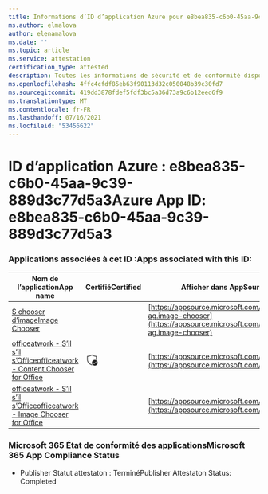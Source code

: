 ```yaml
---
title: Informations d’ID d’application Azure pour e8bea835-c6b0-45aa-9c39-889d3c77d5a3
ms.author: elmalova
author: elenamalova
ms.date: ''
ms.topic: article
ms.service: attestation
certification_type: attested
description: Toutes les informations de sécurité et de conformité disponibles pour e8bea835-c6b0-45aa-9c39-889d3c77d5a3.
ms.openlocfilehash: 4ffc4cfdf85eb63f90113d32c050048b39c30fd7
ms.sourcegitcommit: 419dd3878fdef5fdf3bc5a36d73a9c6b12eed6f9
ms.translationtype: MT
ms.contentlocale: fr-FR
ms.lasthandoff: 07/16/2021
ms.locfileid: "53456622"
---
```

# <a name="azure-app-id-e8bea835-c6b0-45aa-9c39-889d3c77d5a3"></a><span data-ttu-id="a5519-103">ID d’application Azure : e8bea835-c6b0-45aa-9c39-889d3c77d5a3</span><span class="sxs-lookup"><span data-stu-id="a5519-103">Azure App ID: e8bea835-c6b0-45aa-9c39-889d3c77d5a3</span></span>


### <a name="apps-associated-with-this-id"></a><span data-ttu-id="a5519-104">Applications associées à cet ID :</span><span class="sxs-lookup"><span data-stu-id="a5519-104">Apps associated with this ID:</span></span>
| <span data-ttu-id="a5519-105">**Nom de l’application**</span><span class="sxs-lookup"><span data-stu-id="a5519-105">**App name**</span></span> | <span data-ttu-id="a5519-106">**Certifié**</span><span class="sxs-lookup"><span data-stu-id="a5519-106">**Certified**</span></span> | <span data-ttu-id="a5519-107">**Afficher dans AppSource**</span><span class="sxs-lookup"><span data-stu-id="a5519-107">**View in AppSource**</span></span> |
|-|-|-|
| [<span data-ttu-id="a5519-108">S chooser d’image</span><span class="sxs-lookup"><span data-stu-id="a5519-108">Image Chooser</span></span>](https://docs.microsoft.com/en-us/microsoft-365-app-certification/forward/officeatwork-ag.image-chooser) |  | [https://appsource.microsoft.com/product/office/officeatwork-ag.image-chooser](https://appsource.microsoft.com/product/office/officeatwork-ag.image-chooser) |
| [<span data-ttu-id="a5519-109">officeatwork - S’il s’il s’Office</span><span class="sxs-lookup"><span data-stu-id="a5519-109">officeatwork - Content Chooser for Office</span></span>](https://docs.microsoft.com/en-us/microsoft-365-app-certification/forward/WA104380602) | <img alt="Certified application badge" src="../media/certified-badge.png" height="25" width="25" /> | [https://appsource.microsoft.com/product/office/WA104380602](https://appsource.microsoft.com/product/office/WA104380602) |
| [<span data-ttu-id="a5519-110">officeatwork - S’il s’il s’Office</span><span class="sxs-lookup"><span data-stu-id="a5519-110">officeatwork - Image Chooser for Office</span></span>](https://docs.microsoft.com/en-us/microsoft-365-app-certification/forward/WA200002683) |  | [https://appsource.microsoft.com/product/office/WA200002683](https://appsource.microsoft.com/product/office/WA200002683) |

### <a name="microsoft-365-app-compliance-status"></a><span data-ttu-id="a5519-111">Microsoft 365 État de conformité des applications</span><span class="sxs-lookup"><span data-stu-id="a5519-111">Microsoft 365 App Compliance Status</span></span>
- <span data-ttu-id="a5519-112">Publisher Statut attestaton : Terminé</span><span class="sxs-lookup"><span data-stu-id="a5519-112">Publisher Attestaton Status: Completed</span></span>
